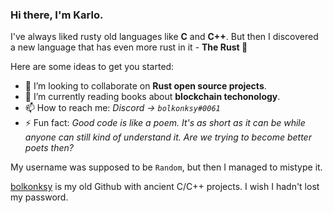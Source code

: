 ### Hi there, I'm Karlo.

I've always liked rusty old languages like **C** and **C++**.
But then I discovered a new language that has even more rust in it - **The Rust 🦀**

Here are some ideas to get you started:
- 👯 I’m looking to collaborate on **Rust open source projects**.
- 🌱 I’m currently reading books about **blockchain techonology**.
- 📫 How to reach me: *Discord -> `bolkonksy#0061`*
- ⚡ Fun fact: *Good code is like a poem. It's as short as it can be while anyone can still kind of understand it. Are we trying to become better poets then?*

My username was supposed to be `Random`, but then I managed to mistype it.

[bolkonksy](https://github.com/bolkonksy) is my old Github with ancient C/C++ projects. I wish I hadn't lost my password.

<!--
**Rqnsom/Rqnsom** is a ✨ _special_ ✨ repository because its `README.md` (this file) appears on your GitHub profile.

Here are some ideas to get you started:

- 🔭 I’m currently working on ...
- 🌱 I’m currently learning ...
- 👯 I’m looking to collaborate on ...
- 🤔 I’m looking for help with ...
- 💬 Ask me about ...
- 📫 How to reach me: ...
- 😄 Pronouns: ...
- ⚡ Fun fact: ...
-->
